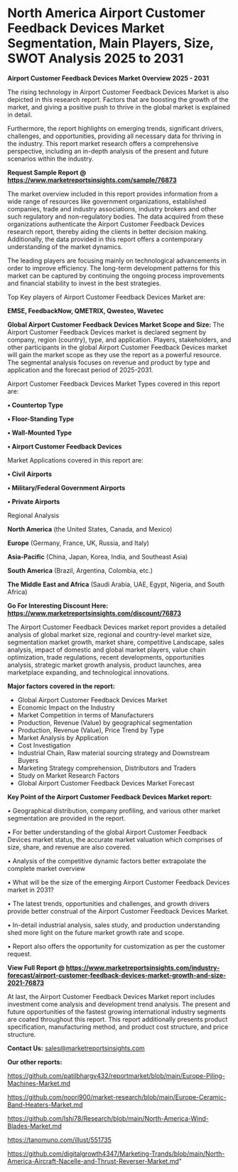 # North America Airport Customer Feedback Devices Market Segmentation, Main Players, Size, SWOT Analysis 2025 to 2031

<Strong> Airport Customer Feedback Devices Market Overview 2025 - 2031</strong>

The rising technology in Airport Customer Feedback Devices Market is also depicted in this research report. Factors that are boosting the growth of the market, and giving a positive push to thrive in the global market is explained in detail.

Furthermore, the report highlights on emerging trends, significant drivers, challenges, and opportunities, providing all necessary data for thriving in the industry. This report market research offers a comprehensive perspective, including an in-depth analysis of the present and future scenarios within the industry.

<strong>Request Sample Report @ <a href=https://www.marketreportsinsights.com/sample/76873>https://www.marketreportsinsights.com/sample/76873</a></strong>

The market overview included in this report provides information from a wide range of resources like government organizations, established companies, trade and industry associations, industry brokers and other such regulatory and non-regulatory bodies. The data acquired from these organizations authenticate the Airport Customer Feedback Devices research report, thereby aiding the clients in better decision making. Additionally, the data provided in this report offers a contemporary understanding of the market dynamics.

The leading players are focusing mainly on technological advancements in order to improve efficiency. The long-term development patterns for this market can be captured by continuing the ongoing process improvements and financial stability to invest in the best strategies.

Top Key players of Airport Customer Feedback Devices Market are:

<strong>EMSE, FeedbackNow, QMETRIX, Qwesteo, Wavetec</strong>

<strong><b>Global Airport Customer Feedback Devices Market Scope and Size:</b></strong>
The Airport Customer Feedback Devices market is declared segment by company, region (country), type, and application. Players, stakeholders, and other participants in the global Airport Customer Feedback Devices market will gain the market scope as they use the report as a powerful resource. The segmental analysis focuses on revenue and product by type and application and the forecast period of 2025-2031.

Airport Customer Feedback Devices Market Types covered in this report are:

<strong>• Countertop Type

• Floor-Standing Type

• Wall-Mounted Type

• Airport Customer Feedback Devices</strong>

Market Applications covered in this report are:

<strong>• Civil Airports

• Military/Federal Government Airports

• Private Airports</strong> 

Regional Analysis

<strong>North America</strong> (the United States, Canada, and Mexico)

<strong>Europe</strong> (Germany, France, UK, Russia, and Italy)

<strong>Asia-Pacific</strong> (China, Japan, Korea, India, and Southeast Asia)

<strong>South America</strong> (Brazil, Argentina, Colombia, etc.)

<strong>The Middle East and Africa</strong> (Saudi Arabia, UAE, Egypt, Nigeria, and South Africa)

<strong>Go For Interesting Discount Here: <a href=https://www.marketreportsinsights.com/discount/76873>https://www.marketreportsinsights.com/discount/76873</a></strong>

The Airport Customer Feedback Devices market report provides a detailed analysis of global market size, regional and country-level market size, segmentation market growth, market share, competitive Landscape, sales analysis, impact of domestic and global market players, value chain optimization, trade regulations, recent developments, opportunities analysis, strategic market growth analysis, product launches, area marketplace expanding, and technological innovations.

<strong><b>Major factors covered in the report:</b></strong>
<ul>
  <li>Global Airport Customer Feedback Devices Market </li>
  <li>Economic Impact on the Industry</li>
  <li>Market Competition in terms of Manufacturers</li>
  <li>Production, Revenue (Value) by geographical segmentation</li>
  <li>Production, Revenue (Value), Price Trend by Type</li>
  <li>Market Analysis by Application</li>
  <li>Cost Investigation</li>
  <li>Industrial Chain, Raw material sourcing strategy and Downstream Buyers</li>
  <li>Marketing Strategy comprehension, Distributors and Traders</li>
  <li>Study on Market Research Factors</li>
  <li>Global Airport Customer Feedback Devices Market Forecast</li>
</ul>

<strong><b>Key Point of the Airport Customer Feedback Devices Market report:</b></strong>

• Geographical distribution, company profiling, and various other market segmentation are provided in the report.

• For better understanding of the global Airport Customer Feedback Devices market status, the accurate market valuation which comprises of size, share, and revenue are also covered.

• Analysis of the competitive dynamic factors better extrapolate the complete market overview

• What will be the size of the emerging Airport Customer Feedback Devices market in 2031?

• The latest trends, opportunities and challenges, and growth drivers provide better construal of the Airport Customer Feedback Devices Market.

• In-detail industrial analysis, sales study, and production understanding shed more light on the future market growth rate and scope.

• Report also offers the opportunity for customization as per the customer request.

<strong><b>View Full Report @ <a href=https://www.marketreportsinsights.com/industry-forecast/airport-customer-feedback-devices-market-growth-and-size-2021-76873>https://www.marketreportsinsights.com/industry-forecast/airport-customer-feedback-devices-market-growth-and-size-2021-76873</a></b></strong>


At last, the Airport Customer Feedback Devices Market report includes investment come analysis and development trend analysis. The present and future opportunities of the fastest growing international industry segments are coated throughout this report. This report additionally presents product specification, manufacturing method, and product cost structure, and price structure.

<strong>Contact Us:</strong>
sales@marketreportsinsights.com

<strong>Our other reports:</strong>

<a href=https://github.com/patilbhargv432/reportmarket/blob/main/Europe-Piling-Machines-Market.md>https://github.com/patilbhargv432/reportmarket/blob/main/Europe-Piling-Machines-Market.md</a>

<a href=https://github.com/noori900/market-research/blob/main/Europe-Ceramic-Band-Heaters-Market.md>https://github.com/noori900/market-research/blob/main/Europe-Ceramic-Band-Heaters-Market.md</a>

<a href=https://github.com/Ishi78/Research/blob/main/North-America-Wind-Blades-Market.md>https://github.com/Ishi78/Research/blob/main/North-America-Wind-Blades-Market.md</a>

<a href=https://tanomuno.com/illust/551735>https://tanomuno.com/illust/551735</a>

<a href=https://github.com/digitalgrowth4347/Marketing-Trands/blob/main/North-America-Aircraft-Nacelle-and-Thrust-Reverser-Market.md>https://github.com/digitalgrowth4347/Marketing-Trands/blob/main/North-America-Aircraft-Nacelle-and-Thrust-Reverser-Market.md</a>"
